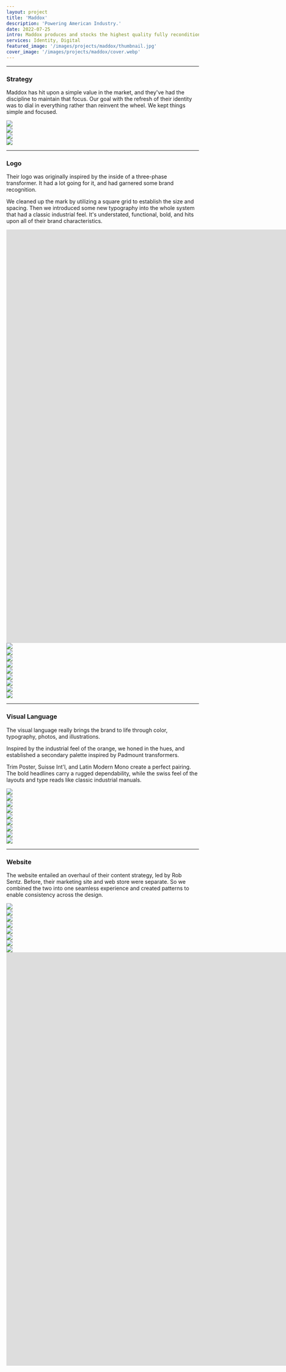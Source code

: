 ```yaml
---
layout: project
title: 'Maddox'
description: 'Powering American Industry.'
date: 2022-07-25
intro: Maddox produces and stocks the highest quality fully reconditioned and new transformers available on the market. Founded by a team of industry veterans, Maddox is focused exclusively on the transformer and transformer-related needs of industrial and commercial clients. We worked with the Maddox team to refresh their visual identity, establish a bold visual language, and design a new marketing and e-commerce website.
services: Identity, Digital
featured_image: '/images/projects/maddox/thumbnail.jpg'
cover_image: '/images/projects/maddox/cover.webp'
---
```


<hr class="span-12" />

<div class="span-12 md-span-6">
    <h3 class="displayLarge">Strategy</h3>
</div>

<div class="span-12 md-span-6 md-start-7">
    <p>Maddox has hit upon a simple value in the market, and they've had the discipline to maintain that focus. Our goal with the refresh of their identity was to dial in everything rather than reinvent the wheel. We kept things simple and focused.</p>
</div>

<div class="span-12 pt1">
    <img src="{{ '/images/projects/maddox/mission.jpg' | relative_url }}" />
</div>

<div class="span-12 sm-span-6 pt1 lg-pt2">
     <img src="{{ '/images/projects/maddox/workshop.jpg' | relative_url }}" />
</div>
<div class="span-12 sm-span-6 sm-start-7 pt1 lg-pt2">
    <img src="{{ '/images/projects/maddox/stickies.jpg' | relative_url }}" />
</div>

<div class="span-12 pt1 lg-pt2 mb10">
    <img src="{{ '/images/projects/maddox/strategy.jpg' | relative_url }}" />
</div>


<hr class="span-12" />

<div class="span-12 md-span-6">
    <h3 class="displayLarge">Logo</h3>
</div>

<div class="span-12 md-span-6 md-start-7">
    <p>Their logo was originally inspired by the inside of a three-phase transformer. It had a lot going for it, and had garnered some brand recognition.</p>
    <p>We cleaned up the mark by utilizing a square grid to establish the size and spacing. Then we introduced some new typography into the whole system that had a classic industrial feel. It's understated, functional, bold, and hits upon all of their brand characteristics.</p>
</div>

<div class="span-12 pt1 lg-pt2">
    <iframe src="https://player.vimeo.com/video/721710458?autoplay=1&loop=1&title=0&byline=0&portrait=0&background=1&quality=2K" width="1920px" height="1080px" frameborder="0" allow="autoplay; fullscreen; picture-in-picture" allowfullscreen title="Maddox Logo Reveal"></iframe>
</div>

<div class="span-12 sm-span-6 pt1 lg-pt2">
     <img src="{{ '/images/projects/maddox/logo-before.jpg' | relative_url }}" />
</div>
<div class="span-12 sm-span-6 sm-start-7 pt1 lg-pt2">
    <img src="{{ '/images/projects/maddox/logo-after.jpg' | relative_url }}" />
</div>

<div class="span-12 pt1 lg-pt2">
    <img src="{{ '/images/projects/maddox/lockup.jpg' | relative_url }}" />
</div>

<div class="span-12 pt1 lg-pt2">
    <img src="{{ '/images/projects/maddox/tee-black.jpg' | relative_url }}" />
</div>

<div class="span-12 sm-span-6 pt1 lg-pt2">
     <img src="{{ '/images/projects/maddox/lockup-wide.jpg' | relative_url }}" />
</div>
<div class="span-12 sm-span-6 sm-start-7 pt1 lg-pt2">
    <img src="{{ '/images/projects/maddox/lockup-stacked.jpg' | relative_url }}" />
</div>

<div class="span-12 pt1 lg-pt2">
    <img src="{{ '/images/projects/maddox/panel.jpg' | relative_url }}" />
</div>

<div class="span-12 sm-span-6 pt1 lg-pt2">
     <img src="{{ '/images/projects/maddox/tee-folded.jpg' | relative_url }}" />
</div>
<div class="span-12 sm-span-6 sm-start-7 pt1 lg-pt2 mb10">
    <img src="{{ '/images/projects/maddox/tee-hanging.jpg' | relative_url }}" />
</div>

<hr class="span-12" />

<div class="span-12 md-span-6">
    <h3 class="displayLarge">Visual Language</h3>
</div>

<div class="span-12 md-span-6 md-start-7">
    <p>The visual language really brings the brand to life through color, typography, photos, and illustrations.</p>
    <p>Inspired by the industrial feel of the orange, we honed in the hues, and established a secondary palette inspired by Padmount transformers. </p>
    <p>Trim Poster, Suisse Int'l, and Latin Modern Mono create a perfect pairing. The bold headlines carry a rugged dependability, while the swiss feel of the layouts and type reads like classic industrial manuals.</p>
</div>

<div class="span-12 pt1 lg-pt2">
    <img src="{{ '/images/projects/maddox/color.jpg' | relative_url }}" />
</div>

<div class="span-12 pt1 lg-pt2">
    <img src="{{ '/images/projects/maddox/trim.jpg' | relative_url }}" />
</div>

<div class="span-12 sm-span-6 pt1 lg-pt2">
     <img src="{{ '/images/projects/maddox/suisse.jpg' | relative_url }}" />
</div>
<div class="span-12 sm-span-6 sm-start-7 pt1 lg-pt2">
    <img src="{{ '/images/projects/maddox/latin-modern-mono.jpg' | relative_url }}" />
</div>

<div class="span-12 sm-span-6 pt1 lg-pt2">
     <img src="{{ '/images/projects/maddox/transformer-photo-1.jpg' | relative_url }}" />
</div>
<div class="span-12 sm-span-6 sm-start-7 pt1 lg-pt2">
    <img src="{{ '/images/projects/maddox/transformer-photo-2.jpg' | relative_url }}" />
</div>
<div class="span-12 sm-span-6 pt1 lg-pt2">
     <img src="{{ '/images/projects/maddox/transformer-photo-3.jpg' | relative_url }}" />
</div>
<div class="span-12 sm-span-6 sm-start-7 pt1 lg-pt2">
    <img src="{{ '/images/projects/maddox/transformer-photo-4.jpg' | relative_url }}" />
</div>

<div class="span-12 pt1 lg-pt2 mb10">
    <img src="{{ '/images/projects/maddox/social.jpg' | relative_url }}" />
</div>


<hr class="span-12" />

<div class="span-12 md-span-6">
    <h3 class="displayLarge">Website</h3>
</div>

<div class="span-12 md-span-6 md-start-7">
    <p>The website entailed an overhaul of their content strategy, led by Rob Sentz. Before, their marketing site and web store were separate. So we combined the two into one seamless experience and created patterns to enable consistency across the design.</p>
</div>

<div class="span-12 pt1 lg-pt2">
    <img src="{{ '/images/projects/maddox/lofis.jpg' | relative_url }}" />
</div>

<div class="span-12 sm-span-6 pt1 lg-pt2">
     <img src="{{ '/images/projects/maddox/hifi-home.jpg' | relative_url }}" />
</div>
<div class="span-12 sm-span-6 sm-start-7 pt1 lg-pt2">
    <img src="{{ '/images/projects/maddox/hifi-product.jpg' | relative_url }}" />
</div>

<div class="span-12 pt1 lg-pt2">
    <img src="{{ '/images/projects/maddox/homepage.jpg' | relative_url }}" />
</div>

<div class="span-12 pt1 lg-pt2">
    <img src="{{ '/images/projects/maddox/website.jpg' | relative_url }}" />
</div>

<div class="span-12 sm-span-6 pt1 lg-pt2">
     <img src="{{ '/images/projects/maddox/mobile-mock.jpg' | relative_url }}" />
</div>
<div class="span-12 sm-span-6 sm-start-7 pt1 lg-pt2">
    <img src="{{ '/images/projects/maddox/mobile-navigation.jpg' | relative_url }}" />
</div>

<div class="span-12 pt1 lg-pt2">
    <img src="{{ '/images/projects/maddox/illustrations.jpg' | relative_url }}" />
</div>

<div class="span-12 pt1 lg-pt2">
    <iframe src="https://player.vimeo.com/video/721725112?autoplay=1&loop=1&title=0&byline=0&portrait=0&background=1&quality=2K" width="1920px" height="1080px" frameborder="0" allow="autoplay; fullscreen; picture-in-picture" allowfullscreen title="Maddox Logo Reveal"></iframe>
</div>